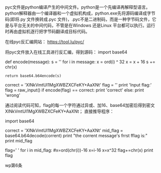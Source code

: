 pyc文件是python编译产生的中间文件。python是一个先编译再解释型语言。python解释器由一个编译器和一个虚拟机构成，python.exe先将源码编译成字节码(即将.py 文件换转成.pyc 文件)，.pyc不是二进制码，而是一种字节码文件，它是与平台无关的中间代码，不管是在Windows 还是Linux 平台都可以执行。运行时再由虚拟机逐行把字节码翻译成目标代码。


在线pyc反汇编网站：
https://tool.lu/pyc/

将pyc文件放入在线工具进行反汇编，得到源码：
import base64

def encode(message):
    s = ''
    for i in message:
        x = ord(i) ^ 32
        x = x + 16
        s += chr(x)
    
    return base64.b64encode(s)

correct = 'XlNkVmtUI1MgXWBZXCFeKY+AaXNt'
flag = ''
print 'Input flag:'
flag = raw_input()
if encode(flag) == correct:
    print 'correct'
else:
    print 'wrong'

通过阅读代码可知，flag的每一个字符通过异或、加16、base64加密后得到密文XlNkVmtUI1MgXWBZXCFeKY+AaXNt；
直接推导程序：

import base64

correct = 'XlNkVmtUI1MgXWBZXCFeKY+AaXNt'
mid_flag = base64.b64decode(corrent)
print "the corrent message's frrst fflag is:"
print mid_flag

flag=' '
for i in mid_flag:
#x=ord(chr(i))-16
x=i-16
x=x^32
flag+=chr(x)
print flag


wp第6条

